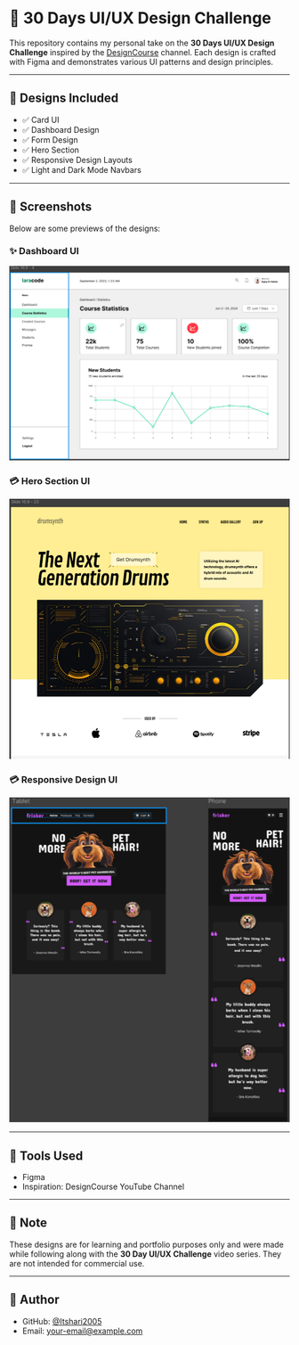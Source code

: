 # 🌟 30 Days UI/UX Design Challenge

This repository contains my personal take on the **30 Days UI/UX Design Challenge** inspired by the [DesignCourse](https://www.youtube.com/@DesignCourse/playlists) channel. Each design is crafted with Figma and demonstrates various UI patterns and design principles.

---

## 📁 Designs Included

- ✅ Card UI
- ✅ Dashboard Design
- ✅ Form Design
- ✅ Hero Section
- ✅ Responsive Design Layouts
- ✅ Light and Dark Mode Navbars

---

## 📸 Screenshots

Below are some previews of the designs:

### ✨ Dashboard UI
![Hero Section](Dashboard_UI.png)

### 💳 Hero Section UI
![Cards UI](Hero_section.png)

### 💳 Responsive Design UI
![Cards UI](Responsive_Design.png)

---

## 🎨 Tools Used

- Figma
- Inspiration: DesignCourse YouTube Channel

---

## 📌 Note

These designs are for learning and portfolio purposes only and were made while following along with the **30 Day UI/UX Challenge** video series. They are not intended for commercial use.

---

## 🧠 Author

- GitHub: [@Itshari2005](https://github.com/Itshari2005)
- Email: [your-email@example.com](mailto:hariprashath220305@example.com)

